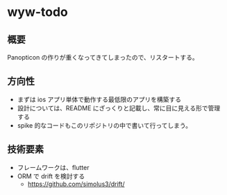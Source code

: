 # wyw-todo

## 概要

Panopticon の作りが重くなってきてしまったので、リスタートする。

## 方向性

- まずは ios アプリ単体で動作する最低限のアプリを構築する
- 設計については、README にざっくりと記載し、常に目に見える形で管理する
- spike 的なコードもこのリポジトリの中で書いて行ってしまう。

## 技術要素

- フレームワークは、flutter
- ORM で drift を検討する
  - https://github.com/simolus3/drift/

